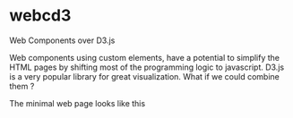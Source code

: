 # webcd3
Web Components over D3.js

Web components using custom elements, have a potential to simplify the HTML pages by shifting most of the programming logic to javascript. D3.js is a very popular library for great visualization. What if we could combine them ?

The minimal web page looks like this
<script src=...> (Include the Javascript file)
&lt;my-tag attr1="value1"&gt;&lt;/my-tag&gt; (Use the tag)

Each component has a JS file and a corresponding sample HTML file.

Following components are available in beta
1. x-line-chart : Line Chart using D3. 


Cautions :
Only tested in Chrome Browser
